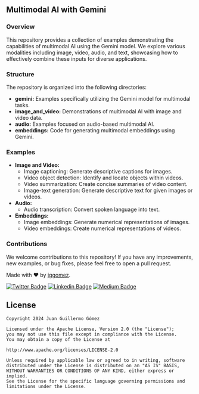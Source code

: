 ## Multimodal AI with Gemini

### Overview
This repository provides a collection of examples demonstrating the capabilities of multimodal AI using the Gemini model. We explore various modalities including image, video, audio, and text, showcasing how to effectively combine these inputs for diverse applications. 

### Structure
The repository is organized into the following directories:

* **gemini:** Examples specifically utilizing the Gemini model for multimodal tasks.
* **image_and_video:** Demonstrations of multimodal AI with image and video data.
* **audio:** Examples focused on audio-based multimodal AI.
* **embeddings:** Code for generating multimodal embeddings using Gemini.

### Examples
* **Image and Video:**
  * Image captioning: Generate descriptive captions for images.
  * Video object detection: Identify and locate objects within videos.
  * Video summarization: Create concise summaries of video content.
  * Image-text generation: Generate descriptive text for given images or videos.
* **Audio:**
  * Audio transcription: Convert spoken language into text.
* **Embeddings:**
  * Image embeddings: Generate numerical representations of images.
  * Video embeddings: Create numerical representations of videos.

### Contributions
We welcome contributions to this repository! If you have any improvements, new examples, or bug fixes, please feel free to open a pull request.

Made with ❤ by  [jggomez](https://devhack.co).

[![Twitter Badge](https://img.shields.io/badge/-@jggomezt-1ca0f1?style=flat-square&labelColor=1ca0f1&logo=twitter&logoColor=white&link=https://twitter.com/jggomezt)](https://twitter.com/jggomezt)
[![Linkedin Badge](https://img.shields.io/badge/-jggomezt-blue?style=flat-square&logo=Linkedin&logoColor=white&link=https://www.linkedin.com/in/jggomezt/)](https://www.linkedin.com/in/jggomezt/)
[![Medium Badge](https://img.shields.io/badge/-@jggomezt-03a57a?style=flat-square&labelColor=000000&logo=Medium&link=https://medium.com/@jggomezt)](https://medium.com/@jggomezt)

## License

    Copyright 2024 Juan Guillermo Gómez

    Licensed under the Apache License, Version 2.0 (the "License");
    you may not use this file except in compliance with the License.
    You may obtain a copy of the License at

    http://www.apache.org/licenses/LICENSE-2.0

    Unless required by applicable law or agreed to in writing, software
    distributed under the License is distributed on an "AS IS" BASIS,
    WITHOUT WARRANTIES OR CONDITIONS OF ANY KIND, either express or implied.
    See the License for the specific language governing permissions and
    limitations under the License.
